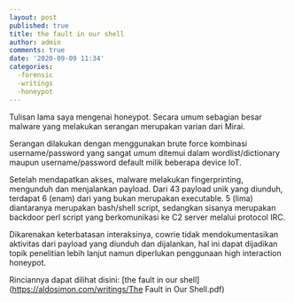 ```yaml
---
layout: post
published: true
title: the fault in our shell
author: admin
comments: true
date: '2020-09-09 11:34'
categories:
  -forensic
  -writings
  -honeypot
---
```

Tulisan lama saya mengenai honeypot. Secara umum sebagian besar malware yang melakukan serangan merupakan varian dari Mirai.
<!--more-->
Serangan dilakukan dengan menggunakan brute force kombinasi username/password yang sangat umum ditemui dalam wordlist/dictionary maupun username/password default milik beberapa device IoT.

Setelah mendapatkan akses, malware melakukan fingerprinting, mengunduh  dan menjalankan payload. Dari 43 payload unik yang diunduh, terdapat 6 (enam) dari yang bukan merupakan executable. 5 (lima) diantaranya merupakan bash/shell script, sedangkan sisanya merupakan backdoor perl script yang berkomunikasi ke C2 server melalui protocol IRC.

Dikarenakan keterbatasan interaksinya, cowrie tidak mendokumentasikan aktivitas dari payload yang diunduh dan dijalankan, hal ini dapat dijadikan topik penelitian lebih lanjut namun diperlukan penggunaan high interaction honeypot.

Rinciannya dapat dilihat disini:
[the fault in our shell](https://aldosimon.com/writings/The Fault in Our Shell.pdf)
